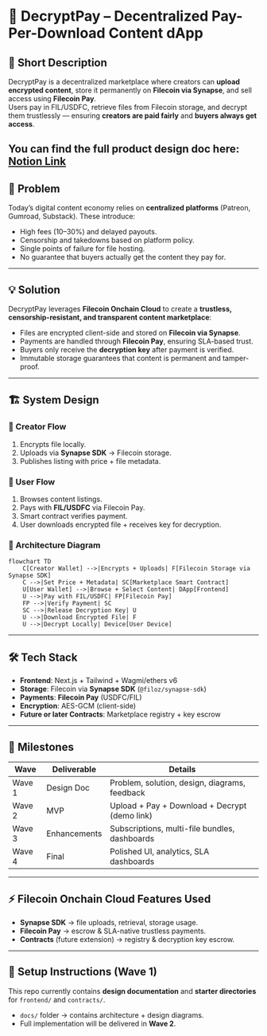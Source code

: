 # 🔐 DecryptPay – Decentralized Pay-Per-Download Content dApp

## 📌 Short Description
DecryptPay is a decentralized marketplace where creators can **upload encrypted content**, store it permanently on **Filecoin via Synapse**, and sell access using **Filecoin Pay**.  
Users pay in FIL/USDFC, retrieve files from Filecoin storage, and decrypt them trustlessly — ensuring **creators are paid fairly** and **buyers always get access**.

You can find the full product design doc here: [Notion Link](https://www.notion.so/DecryptPay-Decentralized-Pay-Per-Download-Content-dApp-2621f92f5b51800183d8f75c9955d1d7?source=copy_link)
---

## 🚀 Problem
Today’s digital content economy relies on **centralized platforms** (Patreon, Gumroad, Substack). These introduce:
- High fees (10–30%) and delayed payouts.
- Censorship and takedowns based on platform policy.
- Single points of failure for file hosting.
- No guarantee that buyers actually get the content they pay for.

---

## 💡 Solution
DecryptPay leverages **Filecoin Onchain Cloud** to create a **trustless, censorship-resistant, and transparent content marketplace**:
- Files are encrypted client-side and stored on **Filecoin via Synapse**.
- Payments are handled through **Filecoin Pay**, ensuring SLA-based trust.
- Buyers only receive the **decryption key** after payment is verified.
- Immutable storage guarantees that content is permanent and tamper-proof.

---

## 🏗️ System Design

### 🔹 Creator Flow
1. Encrypts file locally.  
2. Uploads via **Synapse SDK** → Filecoin storage.  
3. Publishes listing with price + file metadata.  

### 🔹 User Flow
1. Browses content listings.  
2. Pays with **FIL/USDFC** via Filecoin Pay.  
3. Smart contract verifies payment.  
4. User downloads encrypted file + receives key for decryption.  

### 🔹 Architecture Diagram

```mermaid
flowchart TD
    C[Creator Wallet] -->|Encrypts + Uploads| F[Filecoin Storage via Synapse SDK]
    C -->|Set Price + Metadata| SC[Marketplace Smart Contract]
    U[User Wallet] -->|Browse + Select Content| DApp[Frontend]
    U -->|Pay with FIL/USDFC| FP[Filecoin Pay]
    FP -->|Verify Payment| SC
    SC -->|Release Decryption Key| U
    U -->|Download Encrypted File| F
    U -->|Decrypt Locally| Device[User Device]
````

---

## 🛠️ Tech Stack

* **Frontend**: Next.js + Tailwind + Wagmi/ethers v6
* **Storage**: Filecoin via **Synapse SDK** (`@filoz/synapse-sdk`)
* **Payments**: **Filecoin Pay** (USDFC/FIL)
* **Encryption**: AES-GCM (client-side)
* **Future or later Contracts**: Marketplace registry + key escrow

---



## 📅 Milestones

| Wave   | Deliverable  | Details                                        |
| ------ | ------------ | ---------------------------------------------- |
| Wave 1 | Design Doc   | Problem, solution, design, diagrams, feedback  |
| Wave 2 | MVP          | Upload + Pay + Download + Decrypt (demo link) |
| Wave 3 | Enhancements | Subscriptions, multi-file bundles, dashboards  |
| Wave 4 | Final        | Polished UI, analytics, SLA dashboards         |

---

## ⚡ Filecoin Onchain Cloud Features Used

* **Synapse SDK** → file uploads, retrieval, storage usage.
* **Filecoin Pay** → escrow & SLA-native trustless payments.
* **Contracts** (future extension) → registry & decryption key escrow.

---


## 📖 Setup Instructions (Wave 1)

This repo currently contains **design documentation** and **starter directories** for `frontend/` and `contracts/`.

* `docs/` folder → contains architecture + design diagrams.
* Full implementation will be delivered in **Wave 2**.
